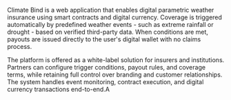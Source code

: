 Climate Bind is a web application that enables digital parametric weather insurance using smart contracts and digital currency. Coverage is triggered automatically by predefined weather events - such as extreme rainfall or drought - based on verified third-party data. When conditions are met, payouts are issued directly to the user's digital wallet with no claims process.

The platform is offered as a white-label solution for insurers and institutions. Partners can configure trigger conditions, payout rules, and coverage terms, while retaining full control over branding and customer relationships. The system handles event monitoring, contract execution, and digital currency transactions end-to-end.A